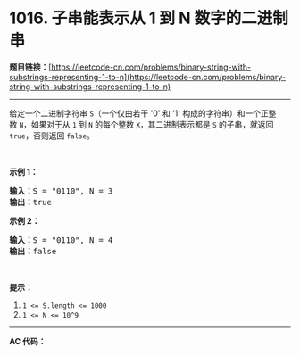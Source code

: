 # 1016. 子串能表示从 1 到 N 数字的二进制串

**题目链接：**[https://leetcode-cn.com/problems/binary-string-with-substrings-representing-1-to-n](https://leetcode-cn.com/problems/binary-string-with-substrings-representing-1-to-n)

---

<div class="content__1Y2H">
 <div class="notranslate">
  <p>给定一个二进制字符串&nbsp;<code>S</code>（一个仅由若干&nbsp;'0' 和 '1' 构成的字符串）和一个正整数&nbsp;<code>N</code>，如果对于从 <code>1</code> 到 <code>N</code> 的每个整数 <code>X</code>，其二进制表示都是&nbsp;<code>S</code> 的子串，就返回 <code>true</code>，否则返回 <code>false</code>。</p> 
  <p>&nbsp;</p> 
  <p><strong>示例 1：</strong></p> 
  <pre class="language-text"><strong>输入：</strong>S = "0110", N = 3
<strong>输出：</strong>true
</pre> 
  <p><strong>示例 2：</strong></p> 
  <pre class="language-text"><strong>输入：</strong>S = "0110", N = 4
<strong>输出：</strong>false
</pre> 
  <p>&nbsp;</p> 
  <p><strong>提示：</strong></p> 
  <ol> 
   <li><code>1 &lt;= S.length &lt;= 1000</code></li> 
   <li><code>1 &lt;= N &lt;= 10^9</code></li> 
  </ol> 
 </div>
</div>

---

**AC 代码：**

```java

```